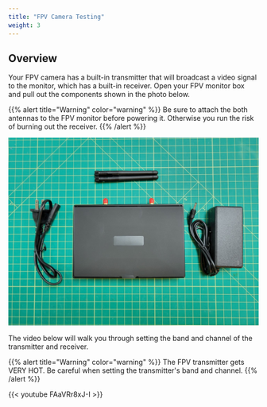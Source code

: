 ```yaml
---
title: "FPV Camera Testing"
weight: 3
---
```


## Overview

Your FPV camera has a built-in transmitter that will broadcast a video signal to the
monitor, which has a built-in receiver. Open your FPV monitor box and pull out the
components shown in the photo below.

{{% alert title="Warning" color="warning" %}} Be sure to attach the both antennas to the
FPV monitor before powering it. Otherwise you run the risk of burning out the receiver.
{{% /alert %}}

![FPV monitor and built-in receiver](fpv_components.jpg)

The video below will walk you through setting the band and channel of the transmitter
and receiver.

{{% alert title="Warning" color="warning" %}} The FPV transmitter gets VERY HOT. Be
careful when setting the transmitter's band and channel. {{% /alert %}}

{{< youtube FAaVRr8xJ-I >}}
